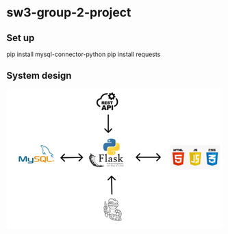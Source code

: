 # sw3-group-2-project
## Set up
pip install mysql-connector-python
pip install requests
## System design
![image](https://github.com/Adaezeeke1/sw3-group-2-project/blob/main/system%20design.png)
